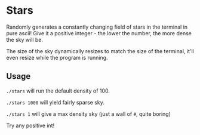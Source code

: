 # Stars

Randomly generates a constantly changing field of stars in the terminal
in pure ascii! Give it a positive integer - the lower the number, the more
dense the sky will be.

The size of the sky dynamically resizes to match the size of the
terminal, it'll even resize while the program is running.

## Usage

`./stars` will run the default density of 100.

`./stars 1000` will yield fairly sparse sky.

`./stars 1` will give a max density sky (just a wall of `#`, quite boring)

Try any positive int!

